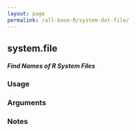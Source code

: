 ```yaml
---
layout: page
permalink: /all-base-R/system-dot-file/
---
```


## __system.file__

#### _Find Names of R System Files_

### Usage

### Arguments

### Notes

